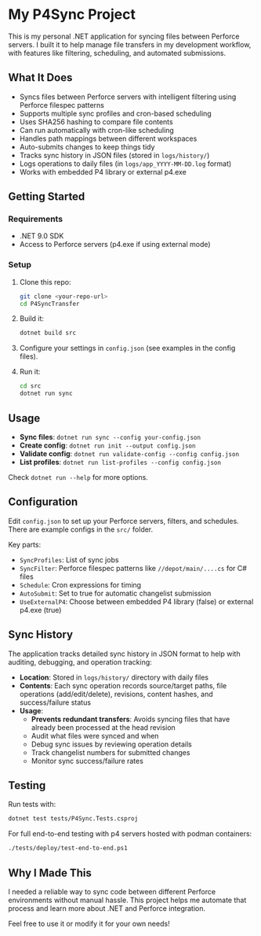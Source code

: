 # My P4Sync Project

This is my personal .NET application for syncing files between Perforce servers. I built it to help manage file transfers in my development workflow, with features like filtering, scheduling, and automated submissions.

## What It Does

- Syncs files between Perforce servers with intelligent filtering using Perforce filespec patterns
- Supports multiple sync profiles and cron-based scheduling
- Uses SHA256 hashing to compare file contents
- Can run automatically with cron-like scheduling
- Handles path mappings between different workspaces
- Auto-submits changes to keep things tidy
- Tracks sync history in JSON files (stored in `logs/history/`)
- Logs operations to daily files (in `logs/app_YYYY-MM-DD.log` format)
- Works with embedded P4 library or external p4.exe

## Getting Started

### Requirements

- .NET 9.0 SDK
- Access to Perforce servers (p4.exe if using external mode)

### Setup

1. Clone this repo:
   ```bash
   git clone <your-repo-url>
   cd P4SyncTransfer
   ```

2. Build it:
   ```bash
   dotnet build src
   ```

3. Configure your settings in `config.json` (see examples in the config files).

4. Run it:
   ```bash
   cd src
   dotnet run sync
   ```

## Usage

- **Sync files**: `dotnet run sync --config your-config.json`
- **Create config**: `dotnet run init --output config.json`
- **Validate config**: `dotnet run validate-config --config config.json`
- **List profiles**: `dotnet run list-profiles --config config.json`

Check `dotnet run --help` for more options.

## Configuration

Edit `config.json` to set up your Perforce servers, filters, and schedules. There are example configs in the `src/` folder.

Key parts:
- `SyncProfiles`: List of sync jobs
- `SyncFilter`: Perforce filespec patterns like `//depot/main/....cs` for C# files
- `Schedule`: Cron expressions for timing
- `AutoSubmit`: Set to true for automatic changelist submission
- `UseExternalP4`: Choose between embedded P4 library (false) or external p4.exe (true)

## Sync History

The application tracks detailed sync history in JSON format to help with auditing, debugging, and operation tracking:

- **Location**: Stored in `logs/history/` directory with daily files
- **Contents**: Each sync operation records source/target paths, file operations (add/edit/delete), revisions, content hashes, and success/failure status
- **Usage**: 
  - **Prevents redundant transfers**: Avoids syncing files that have already been processed at the head revision
  - Audit what files were synced and when
  - Debug sync issues by reviewing operation details
  - Track changelist numbers for submitted changes
  - Monitor sync success/failure rates

## Testing

Run tests with:
```bash
dotnet test tests/P4Sync.Tests.csproj
```

For full end-to-end testing with p4 servers hosted with podman containers:
```bash
./tests/deploy/test-end-to-end.ps1
```

## Why I Made This

I needed a reliable way to sync code between different Perforce environments without manual hassle. This project helps me automate that process and learn more about .NET and Perforce integration.

Feel free to use it or modify it for your own needs!
